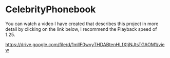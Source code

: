 # CelebrityPhonebook

You can watch a video I have created that describes this project in more detail by clicking on the link below,
I recommend the Playback speed of 1.25. 

https://drive.google.com/file/d/1mllF0wvyTHDABtenHLfXtjNJtsTGAOM1/view

